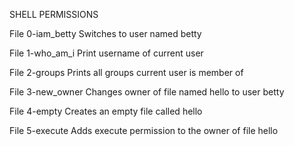 SHELL PERMISSIONS

File 0-iam_betty
Switches to user named betty

File 1-who_am_i
Print username of current user

File 2-groups
Prints all groups current user is member of

File 3-new_owner
Changes owner of file named hello to user betty

File 4-empty
Creates an empty file called hello

File 5-execute
Adds execute permission to the owner of file hello


